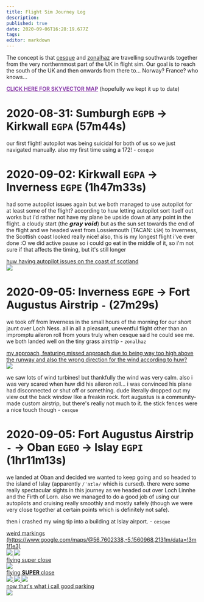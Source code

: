 ```yaml
---
title: Flight Sim Journey Log
description: 
published: true
date: 2020-09-06T16:28:19.677Z
tags: 
editor: markdown
---
```


The concept is that [cesque](/cesque) and [zonalhaz](/zonalhaz) are travelling southwards together from the very northernmost part of the UK in flight sim. Our goal is to reach the south of the UK and then onwards from there to... Norway? France? who knows...

<a href="https://skyvector.com/?ll=55.73381185853868,-5.997802723490808&chart=301&zoom=4&fpl=%20EGPB%20EGPA%20LSM%20EGPE%205708N00440W%20EGEO%20BRUCE%20EGPI" style="color: #8e44ad; font-weight: bold;">CLICK HERE FOR SKYVECTOR MAP</a> (hopefully we kept it up to date)

# 2020-08-31: Sumburgh `EGPB` → Kirkwall `EGPA` (57m44s)

our first flight! autopilot was being suicidal for both of us so we just navigated manually. also my first time using a 172! - `cesque`

# 2020-09-02: Kirkwall `EGPA` → Inverness `EGPE` (1h47m33s)

had some autopilot issues again but we both managed to use autopilot for at least some of the flight? according to huw letting autopilot sort itself out works but i'd rather not have my plane be upside down at any point in the flight. a cloudy start (the 𝙜𝙧𝙖𝙮 𝙫𝙤𝙞𝙙) but as the sun set towards the end of the flight and we headed west from  Lossiemouth (TACAN: `LSM`) to Inverness, the Scottish coast looked really nice! also, this is my longest flight i've ever done :O we did active pause so i could go eat in the middle of it, so i'm not sure if that affects the timing, but it's still longer 

<a href="https://cesque.com/storage/20/09/05/581027651021.jpg" class="image-link">
  <div class="content">huw having autopilot issues on the coast of scotland</div>
  <img src="https://cesque.com/storage/20/09/05/581027651021.jpg">
</a>

# 2020-09-05: Inverness `EGPE` → Fort Augustus Airstrip `-` (27m29s)

we took off from Inverness in the small hours of the morning for our short jaunt over Loch Ness. all in all a pleasant, uneventful flight other than an impromptu aileron roll from yours truly when cesque said he could see me. we both landed well on the tiny grass airstrip - `zonalhaz`

<a href="https://cesque.com/storage/20/09/05/145881647223.png" class="image-link">
  <div class="content">my approach, featuring missed approach due to being way too high above the runway and also the wrong direction for the wind according to huw?</div>
  <img src="https://cesque.com/storage/20/09/05/145881647223.png">
</a>

we saw lots of wind turbines! but thankfully the wind was very calm. also i was very scared when huw did his aileron roll... i was convinced his plane had disconnected or shut off or something. dude literally dropped out my view out the back window like a freakin rock. fort augustus is a community-made custom airstrip, but there's really not much to it. the stick fences were a nice touch though - `cesque`

# 2020-09-05: Fort Augustus Airstrip `-` → Oban `EGEO` → Islay `EGPI` (1hr11m13s)

we landed at Oban and decided we wanted to keep going and so headed to the island of Islay (apparently `/ˈaɪlə/` which is cursed). there were some really spectacular sights in this journey as we headed out over Loch Linnhe and the Firth of Lorn. also we managed to do a good job of using our autopilots and cruising really smoothly and mostly safely (though we were very close together at certain points which is definitely not safe).

then i crashed my wing tip into a building at Islay airport. - `cesque`

<div class="image-gallery">
  <a href="https://cesque.com/storage/20/09/06/774858644575.jpg" class="image-link">
    <div class="content">weird markings (https://www.google.com/maps/@56.7602338,-5.1560968,2131m/data=!3m1!1e3)</div>
    <img src="https://cesque.com/storage/20/09/06/774858644575.jpg">
	</a>
  <a href="https://cesque.com/storage/20/09/06/730536248421.jpg" class="image-link">
    <img src="https://cesque.com/storage/20/09/06/730536248421.jpg">
	</a>
  <a href="https://cesque.com/storage/20/09/06/478567868230.jpg" class="image-link">
    <div class="content">flying super close</div>
    <img src="https://cesque.com/storage/20/09/06/478567868230.jpg">
	</a>
  <a href="https://cesque.com/storage/20/09/06/064520340077.jpg" class="image-link">
    <div class="content">flying <b>SUPER</b> close</div>
    <img src="https://cesque.com/storage/20/09/06/064520340077.jpg">
	</a>
  <a href="https://cesque.com/storage/20/09/06/152236218552.jpg" class="image-link">
    <img src="https://cesque.com/storage/20/09/06/152236218552.jpg">
	</a>
  <a href="https://cesque.com/storage/20/09/06/457654750160.jpg" class="image-link">
    <img src="https://cesque.com/storage/20/09/06/457654750160.jpg">
	</a>
  <a href="https://cesque.com/storage/20/09/06/087072846504.jpg" class="image-link">
    <div class="content">now that's what i call good parking</div>
    <img src="https://cesque.com/storage/20/09/06/087072846504.jpg">
	</a>
</div>